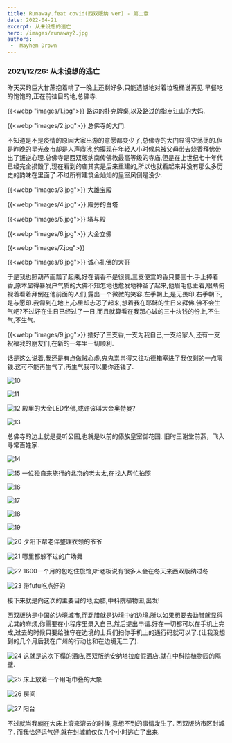 ```yaml
---
title: Runaway.feat covid(西双版纳 ver) - 第二章
date: 2022-04-21
excerpt: 从未设想的逃亡
hero: /images/runaway2.jpg
authors:
 -  Mayhem Drown
---
```


### 2021/12/26: 从未设想的逃亡

昨天买的巨大甘蔗抱着啃了一晚上还剩好多,只能遗憾地对着垃圾桶说再见.早餐吃的饱饱的,正在前往目的地,总佛寺.

{{<webp "images/1.jpg">}}
路边的扑克牌桌,以及路过的指点江山的大妈.

{{<webp "images/2.jpg">}}
总佛寺的大门.

不知道是不是疫情的原因大家出游的意愿都变少了,总佛寺的大门显得空荡荡的.但是昨晚的星光夜市却是人声鼎沸,约摸现在年轻人小时候总被父母带去烧香拜佛带出了叛逆心理.总佛寺是西双版纳南传佛教最高等级的寺庙,但是在上世纪七十年代已经完全损毁了,现在看到的庙其实是后来重建的,所以也就看起来并没有那么多历史的韵味在里面了.不过所有建筑金灿灿的皇室风倒是没少.

{{<webp "images/3.jpg">}}
大雄宝殿

{{<webp "images/4.jpg">}}
殿旁的白塔

{{<webp "images/5.jpg">}}
塔与殿

{{<webp "images/6.jpg">}}
大金立佛

{{<webp "images/7.jpg">}}

{{<webp "images/8.jpg">}}
诚心礼佛的大哥

于是我也照葫芦画瓢了起来,好在请香不是很贵,三支便宜的香只要三十.手上捧着香,原本显得暴发户气质的大佛不知怎地也愈发地神圣了起来,他眉毛低垂着,眼睛俯视着看着拜倒在他前面的人们,露出一个微微的笑容,左手朝上,是无畏印,右手朝下,是与愿印.我匐到在地上,心里却忐忑了起来,想着我在耶稣的生日来拜佛,佛不会生气吧?不过好在生日已经过了一日,而且就算看在我那心诚的三十块钱的份上,不生气,不生气.

{{<webp "images/9.jpg">}}
插好了三支香,一支为我自己,一支给家人,还有一支祝福我的朋友们,在新的一年里一切顺利.

话是这么说着,我还是有点做贼心虚,鬼鬼祟祟得又往功德箱塞进了我仅剩的一点零钱.这可不能再生气了,再生气我可以要你还钱了.

![10](images/10.jpg)

![11](images/11.jpg)

![12](images/12.jpg)
殿里的大金LED坐佛,或许该叫大金奥特曼?

![13](images/13.jpg)

总佛寺的边上就是曼听公园,也就是以前的傣族皇室御花园.
旧时王谢堂前燕，飞入寻常百姓家.

![14](images/14.jpg)

![15](images/15.jpg)
一位独自来旅行的北京的老太太,在找人帮忙拍照

![16](images/16.jpg)

![17](images/17.jpg)

![18](images/18.jpg)

![19](images/19.jpg)

![20](images/20.jpg)
夕阳下帮老伴整理衣领的爷爷

![21](images/21.jpg)
哪里都躲不过的广场舞

![22](images/22.jpg)
1600一个月的包吃住旅馆,听老板说有很多人会在冬天来西双版纳过冬

![23](images/23.jpg)
带fufu吃点好的

接下来就是向这次的主要目的地,勐腊,中科院植物园,出发!

西双版纳是中国的边境城市,而勐腊就是边境中的边境.所以如果想要去勐腊就显得尤其的麻烦,你需要在小程序里录入自己,然后提出申请.好在一切都可以在手机上完成,过去的时候只要给驻守在边境的士兵们扫你手机上的通行码就可以了.(让我没想到的几个月后我在广州的行动也和在边境无二了).

![24](images/24.jpg)
这就是这次下榻的酒店,西双版纳安纳塔拉度假酒店.就在中科院植物园的隔壁.

![25](images/25.jpg)
床上放着一个用毛巾叠的大象

![26](images/26.jpg)
房间

![27](images/27.jpg)
阳台

不过就当我躺在大床上滚来滚去的时候,意想不到的事情发生了.
西双版纳市区封城了.
而我恰好运气好,就在封城前仅仅几个小时逃亡了出来.
